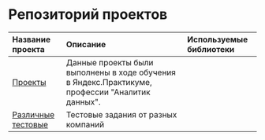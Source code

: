 # Репозиторий проектов 
| Название проекта | Описание | Используемые библиотеки | 
| :---------------------- | :---------------------- | :---------------------- |
| [Проекты](Practikum_DA) | Данные проекты были выполнены в ходе обучения в Яндекс.Практикуме, профессии "Аналитик данных".|
| [Различные тестовые](Test_task) | Тестовые задания от разных компаний|
